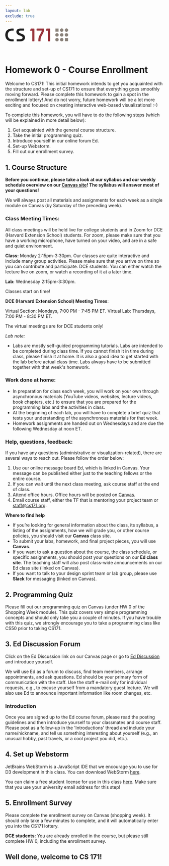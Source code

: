 ```yaml
---
layout: lab
exclude: true
---
```


<img src="cs171-logo.png" width="200">

&nbsp;

# Homework 0 - Course Enrollment

Welcome to CS171!  This initial homework intends to get you acquainted with the structure and set-up of CS171 to ensure that everything goes smoothly moving forward. Please complete this homework to gain a spot in the enrollment lottery! And do not worry, future homework will be a lot more exciting and focused on creating interactive web-based visualizations! :-)

To complete this homework, you will have to do the following steps (which will be explained in more detail below):

1. Get acquainted with the general course structure.
2. Take the initial programming quiz.
3. Introduce yourself in our online forum Ed.
4. Set-up Webstorm.
5. Fill out our enrollment survey.

## 1. Course Structure
**Before you continue, please take a look at our syllabus and our weekly schedule overview on our [Canvas site](https://canvas.harvard.edu/courses/92515)! The syllabus will answer most of your questions!**

We will always post all materials and assignments for each week as a single module on Canvas (by Saturday of the preceding week).

### Class Meeting Times:

All class meetings will be held live for college students and in Zoom for DCE (Harvard Extension School) students. For zoom, please make sure that you have a working microphone, have turned on your video, and are in a safe and quiet environment.

**Class:** Monday 2:15pm-3:30pm. Our classes are quite interactive and include many group activities. Please make sure that you arrive on time so you can contribute and participate.
DCE students: You can either watch the lecture live on zoom, or watch a recording of it at a later time.  

**Lab:** Wednesday 2:15pm-3:30pm.

Classes start on time!

**DCE (Harvard Extension School) Meeting Times**:

Virtual Section: Mondays, 7:00 PM - 7:45 PM ET.
Virtual Lab: Thursdays, 7:00 PM - 8:30 PM ET.

The virtual meetings are for DCE students only!



*Lab note:*

* Labs are mostly self-guided programming tutorials. Labs are intended to be completed during class time. If you cannot finish it in time during class, please finish it at home. It is also a good idea to get started with the lab before actual class time. Labs always have to be submitted together with that week's homework.


### Work done at home:

* In preparation for class each week, you will work on your own through asynchronous materials (YouTube videos, websites, lecture videos, book chapters, etc.) to ensure that you are prepared for the programming labs and the activities in class.
* At the beginning of each lab, you will have to complete a brief quiz that tests your understanding of the asynchronous materials for that week.
* Homework assignments are handed out on Wednesdays and are due the following Wednesday at noon ET.


### Help, questions, feedback:

If you have any questions (administrative or visualization-related), there are several ways to reach out. Please follow the order below:

1. Use our online message board Ed, which is linked in Canvas. Your message can be published either just to the teaching fellows or the entire course.
2. If you can wait until the next class meeting, ask course staff at the end of class.
3. Attend office hours. Office hours will be posted on [Canvas](https://canvas.harvard.edu/courses/92515/pages/schedule).
4. Email course staff, either the TF that is mentoring your project team or staff@cs171.org.

**Where to find help**
* If you’re looking for general information about the class, its syllabus, a listing of the assignments, how we will grade you, or other course policies, you should visit our **Canvas** class site.
* To submit your labs, homework, and final project pieces, you will use **Canvas**.
* If you want to ask a question about the course, the class schedule, or specific assignments, you should post your questions on our **Ed class site**. The teaching staff will also post class-wide announcements on our Ed class site (linked on Canvas).
* If you want to talk to your design sprint team or lab group, please use **Slack** for messaging (linked on Canvas).

## 2. Programming Quiz
Please fill out our programming quiz on Canvas (under HW 0 of the Shopping Week module). This quiz covers very simple programming concepts and should only take you a couple of minutes. If you have trouble with this quiz, we strongly encourage you to take a programming class like CS50 prior to taking CS171.

<!--
## 4. Studio sign-up
Our studios start already in the third week of the semester, so it is vital that you give us your studio preferences as soon as possible! To sign-up, go to Canvas -> People -> Groups or use [this link](https://canvas.harvard.edu/courses/30002/groups).
-->

<!-- [DCE]
On-campus students (non DCE), please follow the FAS Sectioning instructions [here](http://about.my.harvard.edu/sectioning-students) to sign up for studios.

DCE students will be assigned into studio groups by us and will get an email from their assigned studio TF by Tuesday of the second week.
-->

## 3. Ed Discussion Forum
Click on the Ed Discussion link on our Canvas page or go to [Ed Discussion](https://canvas.harvard.edu/courses/92515/external_tools/78506?display=borderless) and introduce yourself.

<!-- [DCE]
If you are a DCE student and don't have a Harvard e-mail address, please sign up for one [here](http://g.harvard.edu/extension-school-and-summer-school-faq/extension_opt_in).-->

We will use Ed as a forum to discuss, find team members, arrange appointments, and ask questions. Ed should be your primary form of communication with the staff. Use the staff e-mail only for individual requests, e.g., to excuse yourself from a mandatory guest lecture. We will also use Ed to announce important information like room changes, etc.

### Introduction

Once you are signed up to the Ed course forum, please read the posting guidelines and then introduce yourself to your classmates and course staff. Please post as a follow-up in the 'Introductions' thread and include your name/nickname, and tell us something interesting about yourself (e.g., an unusual hobby, past travels, or a cool project you did, etc.).

## 4. Set up Webstorm

JetBrains WebStorm is a JavaScript IDE that we encourage you to use for D3 development in this class. You can download WebStorm [here](https://www.jetbrains.com/webstorm/).

You can claim a free student license for use in this class [here](https://www.jetbrains.com/student/). Make sure that you use your university email address for this step!

## 5. Enrollment Survey
Please complete the enrollment survey on Canvas (shopping week). It should only take a few minutes to complete, and it will automatically enter you into the CS171 lottery.

**DCE students:** You are already enrolled in the course, but please still complete HW 0, including the enrollment survey.


## Well done, welcome to CS 171!
